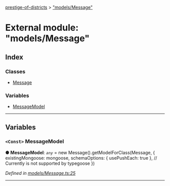 [prestige-of-districts](../README.md) > ["models/Message"](../modules/_models_message_.md)

# External module: "models/Message"

## Index

### Classes

* [Message](../classes/_models_message_.message.md)

### Variables

* [MessageModel](_models_message_.md#messagemodel)

---

## Variables

<a id="messagemodel"></a>

### `<Const>` MessageModel

**● MessageModel**: *`any`* =  new Message().getModelForClass(Message, {
  existingMongoose: mongoose,
  schemaOptions: { usePushEach: true }, // Currently is not supported by typegoose
})

*Defined in [models/Message.ts:25](https://github.com/YarosJ/prestige-of-districts/blob/828e334/models/Message.ts#L25)*

___

